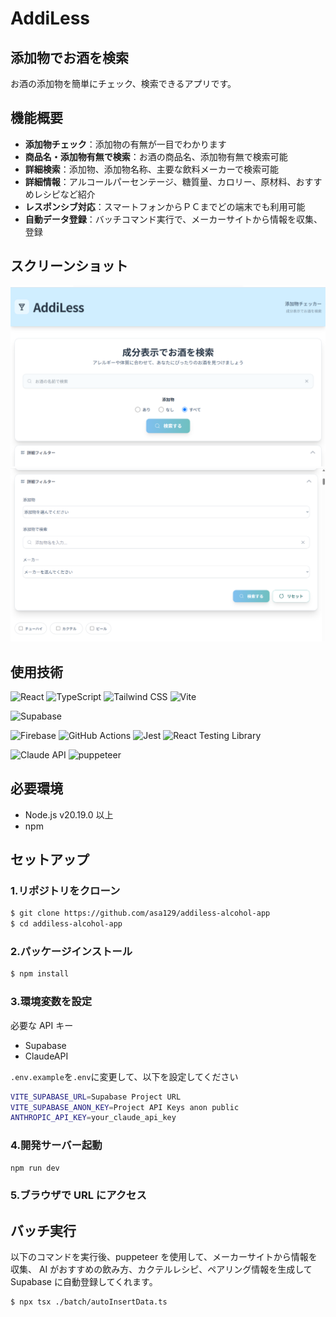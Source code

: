 # AddiLess

## 添加物でお酒を検索

お酒の添加物を簡単にチェック、検索できるアプリです。

## 機能概要

- **添加物チェック**：添加物の有無が一目でわかります
- **商品名・添加物有無で検索**：お酒の商品名、添加物有無で検索可能
- **詳細検索**：添加物、添加物名称、主要な飲料メーカーで検索可能
- **詳細情報**：アルコールパーセンテージ、糖質量、カロリー、原材料、おすすめレシピなど紹介
- **レスポンシブ対応**：スマートフォンからＰＣまでどの端末でも利用可能
- **自動データ登録**：バッチコマンド実行で、メーカーサイトから情報を収集、登録

## スクリーンショット

![メイン画面](./docs/screenshot-main.png)
![検索画面](./docs/screenshot-search.png)

## 使用技術

![React](https://img.shields.io/badge/React-19.1.0-61DAFB?logo=react&logoColor=white)
![TypeScript](https://img.shields.io/badge/TypeScript-~5.8.3-3178C6?logo=typescript&logoColor=white)
![Tailwind CSS](https://img.shields.io/badge/Tailwind_CSS-3.4.0-06B6D4?logo=tailwindcss&logoColor=white)
![Vite](https://img.shields.io/badge/Vite-6.5.3-646CFF?logo=vite&logoColor=white)

![Supabase](https://img.shields.io/badge/Supabase-2.49.8-3FCF8E?logo=supabase&logoColor=white)

![Firebase](https://img.shields.io/badge/Firebase-11.7.3-FFCA28?logo=firebase&logoColor=white)
![GitHub Actions](https://img.shields.io/badge/GitHubActions-2088FF?logo=githubactions&logoColor=white)
![Jest](https://img.shields.io/badge/Jest-C21325?logo=jest&logoColor=white)
![React Testing Library](https://img.shields.io/badge/ReactTestingLibrary-E33332?logo=testinglibrary&logoColor=white)

![Claude API](https://img.shields.io/badge/ClaudeAPI-D97757?logo=claude&logoColor=white)
![puppeteer](https://img.shields.io/badge/puppeteer-40B5A4?logo=claude&logoColor=white)

## 必要環境

- Node.js v20.19.0 以上
- npm

## セットアップ

### 1.リポジトリをクローン

```bash
$ git clone https://github.com/asa129/addiless-alcohol-app
$ cd addiless-alcohol-app
```

### 2.パッケージインストール

```bash
$ npm install
```

### 3.環境変数を設定

必要な API キー

- Supabase
- ClaudeAPI

`.env.example`を`.env`に変更して、以下を設定してください

```bash
VITE_SUPABASE_URL=Supabase Project URL
VITE_SUPABASE_ANON_KEY=Project API Keys anon public
ANTHROPIC_API_KEY=your_claude_api_key
```

### 4.開発サーバー起動

```bash
npm run dev
```

### 5.ブラウザで URL にアクセス

## バッチ実行

以下のコマンドを実行後、puppeteer を使用して、メーカーサイトから情報を収集、
AI がおすすめの飲み方、カクテルレシピ、ペアリング情報を生成して Supabase に自動登録してくれます。

```bash
$ npx tsx ./batch/autoInsertData.ts
```
